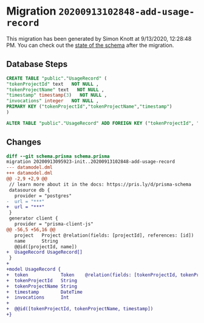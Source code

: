 # Migration `20200913102848-add-usage-record`

This migration has been generated by Simon Knott at 9/13/2020, 12:28:48 PM.
You can check out the [state of the schema](./schema.prisma) after the migration.

## Database Steps

```sql
CREATE TABLE "public"."UsageRecord" (
"tokenProjectId" text   NOT NULL ,
"tokenProjectName" text   NOT NULL ,
"timestamp" timestamp(3)   NOT NULL ,
"invocations" integer   NOT NULL ,
PRIMARY KEY ("tokenProjectId","tokenProjectName","timestamp")
)

ALTER TABLE "public"."UsageRecord" ADD FOREIGN KEY ("tokenProjectId", "tokenProjectName")REFERENCES "public"."Token"("projectId","name") ON DELETE CASCADE ON UPDATE CASCADE
```

## Changes

```diff
diff --git schema.prisma schema.prisma
migration 20200913095923-init..20200913102848-add-usage-record
--- datamodel.dml
+++ datamodel.dml
@@ -2,9 +2,9 @@
 // learn more about it in the docs: https://pris.ly/d/prisma-schema
 datasource db {
   provider = "postgres"
-  url = "***"
+  url = "***"
 }
 generator client {
   provider = "prisma-client-js"
@@ -56,5 +56,16 @@
   project   Project @relation(fields: [projectId], references: [id])
   name      String
   @@id([projectId, name])
+  UsageRecord UsageRecord[]
 }
+
+model UsageRecord {
+  token            Token    @relation(fields: [tokenProjectId, tokenProjectName], references: [projectId, name])
+  tokenProjectId   String
+  tokenProjectName String
+  timestamp        DateTime
+  invocations      Int
+
+  @@id([tokenProjectId, tokenProjectName, timestamp])
+}
```


